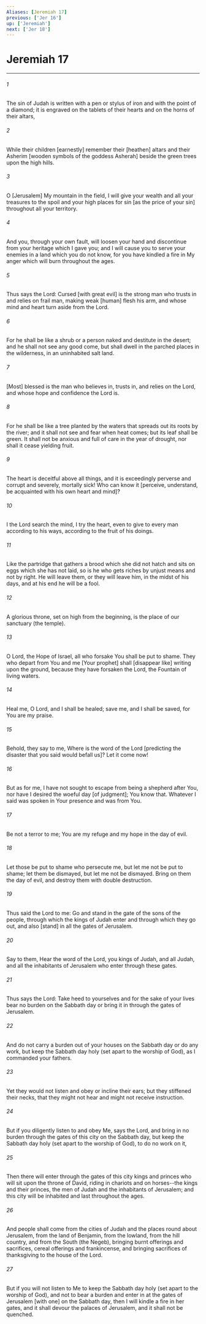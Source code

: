 ```yaml
---
Aliases: [Jeremiah 17]
previous: ['Jer 16']
up: ['Jeremiah']
next: ['Jer 18']
---
```

# Jeremiah 17

***


###### 1 


The sin of Judah is written with a pen or stylus of iron and with the point of a diamond; it is engraved on the tablets of their hearts and on the horns of their altars, 


###### 2 


While their children [earnestly] remember their [heathen] altars and their Asherim [wooden symbols of the goddess Asherah] beside the green trees upon the high hills. 


###### 3 


O [Jerusalem] My mountain in the field, I will give your wealth and all your treasures to the spoil and your high places for sin [as the price of your sin] throughout all your territory. 


###### 4 


And you, through your own fault, will loosen your hand and discontinue from your heritage which I gave you; and I will cause you to serve your enemies in a land which you do not know, for you have kindled a fire in My anger which will burn throughout the ages. 


###### 5 


Thus says the Lord: Cursed [with great evil] is the strong man who trusts in and relies on frail man, making weak [human] flesh his arm, and whose mind and heart turn aside from the Lord. 


###### 6 


For he shall be like a shrub or a person naked and destitute in the desert; and he shall not see any good come, but shall dwell in the parched places in the wilderness, in an uninhabited salt land. 


###### 7 


[Most] blessed is the man who believes in, trusts in, and relies on the Lord, and whose hope and confidence the Lord is. 


###### 8 


For he shall be like a tree planted by the waters that spreads out its roots by the river; and it shall not see and fear when heat comes; but its leaf shall be green. It shall not be anxious and full of care in the year of drought, nor shall it cease yielding fruit. 


###### 9 


The heart is deceitful above all things, and it is exceedingly perverse and corrupt and severely, mortally sick! Who can know it [perceive, understand, be acquainted with his own heart and mind]? 


###### 10 


I the Lord search the mind, I try the heart, even to give to every man according to his ways, according to the fruit of his doings. 


###### 11 


Like the partridge that gathers a brood which she did not hatch and sits on eggs which she has not laid, so is he who gets riches by unjust means and not by right. He will leave them, or they will leave him, in the midst of his days, and at his end he will be a fool. 


###### 12 


A glorious throne, set on high from the beginning, is the place of our sanctuary (the temple). 


###### 13 


O Lord, the Hope of Israel, all who forsake You shall be put to shame. They who depart from You and me [Your prophet] shall [disappear like] writing upon the ground, because they have forsaken the Lord, the Fountain of living waters. 


###### 14 


Heal me, O Lord, and I shall be healed; save me, and I shall be saved, for You are my praise. 


###### 15 


Behold, they say to me, Where is the word of the Lord [predicting the disaster that you said would befall us]? Let it come now! 


###### 16 


But as for me, I have not sought to escape from being a shepherd after You, nor have I desired the woeful day [of judgment]; You know that. Whatever I said was spoken in Your presence and was from You. 


###### 17 


Be not a terror to me; You are my refuge and my hope in the day of evil. 


###### 18 


Let those be put to shame who persecute me, but let me not be put to shame; let them be dismayed, but let me not be dismayed. Bring on them the day of evil, and destroy them with double destruction. 


###### 19 


Thus said the Lord to me: Go and stand in the gate of the sons of the people, through which the kings of Judah enter and through which they go out, and also [stand] in all the gates of Jerusalem. 


###### 20 


Say to them, Hear the word of the Lord, you kings of Judah, and all Judah, and all the inhabitants of Jerusalem who enter through these gates. 


###### 21 


Thus says the Lord: Take heed to yourselves and for the sake of your lives bear no burden on the Sabbath day or bring it in through the gates of Jerusalem. 


###### 22 


And do not carry a burden out of your houses on the Sabbath day or do any work, but keep the Sabbath day holy (set apart to the worship of God), as I commanded your fathers. 


###### 23 


Yet they would not listen and obey or incline their ears; but they stiffened their necks, that they might not hear and might not receive instruction. 


###### 24 


But if you diligently listen to and obey Me, says the Lord, and bring in no burden through the gates of this city on the Sabbath day, but keep the Sabbath day holy (set apart to the worship of God), to do no work on it, 


###### 25 


Then there will enter through the gates of this city kings and princes who will sit upon the throne of David, riding in chariots and on horses--the kings and their princes, the men of Judah and the inhabitants of Jerusalem; and this city will be inhabited and last throughout the ages. 


###### 26 


And people shall come from the cities of Judah and the places round about Jerusalem, from the land of Benjamin, from the lowland, from the hill country, and from the South (the Negeb), bringing burnt offerings and sacrifices, cereal offerings and frankincense, and bringing sacrifices of thanksgiving to the house of the Lord. 


###### 27 


But if you will not listen to Me to keep the Sabbath day holy (set apart to the worship of God), and not to bear a burden and enter in at the gates of Jerusalem [with one] on the Sabbath day, then I will kindle a fire in her gates, and it shall devour the palaces of Jerusalem, and it shall not be quenched.
